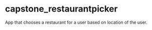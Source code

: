 # capstone_restaurantpicker
App that chooses a restaurant for a user based on location of the user.
